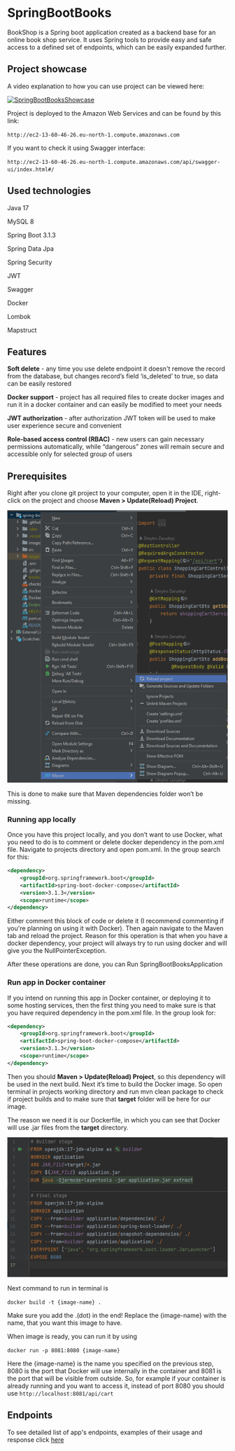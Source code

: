 # SpringBootBooks
BookShop is a Spring boot application created as a backend base for an online book shop service. It uses Spring tools to provide easy and safe access to a defined set of endpoints, which can be easily expanded further.

## Project showcase
A video explanation to how you can use project can be viewed here:

[![SpringBootBooksShowcase](https://i.ytimg.com/vi/H4QwUrsJUWE/maxresdefault.jpg)](https://youtu.be/H4QwUrsJUWE "Spring boot books showcase")

Project is deployed to the Amazon Web Services and can be found by this link:

`http://ec2-13-60-46-26.eu-north-1.compute.amazonaws.com`

If you want to check it using Swagger interface:

`http://ec2-13-60-46-26.eu-north-1.compute.amazonaws.com/api/swagger-ui/index.html#/`

## Used technologies
Java 17

MySQL 8

Spring Boot 3.1.3

Spring Data Jpa

Spring Security

JWT

Swagger

Docker

Lombok

Mapstruct

## Features
**Soft delete** - any time you use delete endpoint it doesn't remove the record from the database, but changes record’s field ‘is_deleted’ to true, so data can be easily restored

**Docker support** - project has all required files to create docker images and run it in a docker container and can easily be modified to meet your needs

**JWT authorization** - after authorization JWT token will be used to make user experience secure and convenient

**Role-based access control (RBAC)** - new users can gain necessary permissions automatically, while “dangerous” zones will remain secure and accessible only for selected group of users

## Prerequisites
Right after you clone git project to your computer, open it in the IDE, right-click on the project and choose **Maven > Update(Reload) Project**. 

![alt text](https://github.com/DZarudnyi/SpringBootBookShop/blob/main/images/maven-reload.png "Maven reload")

This is done to make sure that Maven dependencies folder won’t be missing.

### Running app locally
Once you have this project locally, and you don’t want to use Docker, what you need to do is to comment or delete docker dependency in the pom.xml file. Navigate to projects directory and open pom.xml. In the <dependencies> group search for this:
```xml
<dependency>
    <groupId>org.springframework.boot</groupId>
    <artifactId>spring-boot-docker-compose</artifactId>
    <version>3.1.3</version>
    <scope>runtime</scope>
</dependency>
```

Either comment this block of code or delete it (I recommend commenting if you're planning on using it with Docker). Then again navigate to the Maven tab and reload the project.
Reason for this operation is that when you have a docker dependency, your project will always try to run using docker and will give you the NullPointerException.

After these operations are done, you can Run SpringBootBooksApplication 


### Run app in Docker container
If you intend on running this app in Docker container, or deploying it to some hosting services, then the first thing you need to make sure is that you have required dependency in the pom.xml file. In the <dependencies> group look for:
```xml
<dependency>
    <groupId>org.springframework.boot</groupId>
    <artifactId>spring-boot-docker-compose</artifactId>
    <version>3.1.3</version>
    <scope>runtime</scope>
</dependency>
```

Then you should **Maven > Update(Reload) Project**, so this dependency will be used in the next build. Next it’s time to build the Docker image. So open terminal in projects working directory and run
mvn clean package to check if project builds and to make sure that **target** folder will be here for our image.

The reason we need it is our Dockerfile, in which you can see that Docker will use .jar files from the **target** directory.

![alt text](https://github.com/DZarudnyi/SpringBootBookShop/blob/main/images/dockerfile.png "Dockerfile")

Next command to run in terminal is

`docker build -t {image-name} .`

Make sure you add the .(dot) in the end! Replace the {image-name} with the name, that you want this image to have.

When image is ready, you can run it by using

`docker run -p 8081:8080 {image-name}`

Here the {image-name} is the name you specified on the previous step, 8080 is the port that Docker will use internally in the container and 8081 is the port that will be visible from outside.
So, for example if your container is already running and you want to access it, instead of port 8080 you should use
`http://localhost:8081/api/cart`

## Endpoints
To see detailed list of app's endpoints, examples of their usage and response click [here](Endpoints.md)
